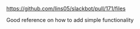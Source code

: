 https://github.com/lins05/slackbot/pull/171/files

Good reference on how to add simple functionality

